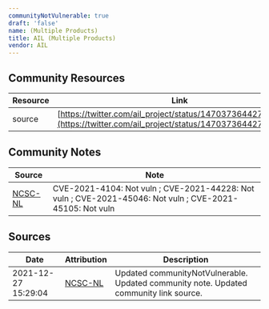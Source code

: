 ```yaml
---
communityNotVulnerable: true
draft: 'false'
name: (Multiple Products)
title: AIL (Multiple Products)
vendor: AIL
---
```



## Community Resources
| Resource | Link |
| --- | --- |
| source | [https://twitter.com/ail_project/status/1470373644279119875](https://twitter.com/ail_project/status/1470373644279119875) |

## Community Notes
| Source | Note |
| --- | --- |
| [NCSC-NL](https://github.com/NCSC-NL/log4shell/blob/main/software/README.md) | CVE-2021-4104: Not vuln ; CVE-2021-44228: Not vuln ; CVE-2021-45046: Not vuln ; CVE-2021-45105: Not vuln </ul> |

## Sources
| Date | Attribution | Description |
| --- | --- | --- |
| 2021-12-27 15:29:04 | [NCSC-NL](https://github.com/NCSC-NL/log4shell/blob/main/software/README.md) | Updated communityNotVulnerable. Updated community note. Updated community link source.  |
